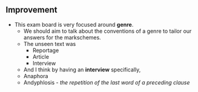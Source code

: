 
## Improvement
- This exam board is very focused around **genre**.
	- We should aim to talk about the conventions of a genre to tailor our answers for the markschemes.
	- The unseen text was
		- Reportage
		- Article
		- Interview
	- And I think by having an **interview** specifically, 
	- Anaphora 
	- Andyphlosis - *the repetition of the last word of a preceding clause*

